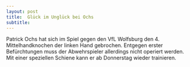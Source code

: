 ```yaml
---
layout: post
title:  Glück im Unglück bei Ochs
subtitle:  
---
```


Patrick Ochs hat sich im Spiel gegen den VfL Wolfsburg den 4. Mittelhandknochen der linken Hand gebrochen. Entgegen erster Befürchtungen muss der Abwehrspieler allerdings nicht operiert werden. Mit einer speziellen Schiene kann er ab Donnerstag wieder trainieren.



